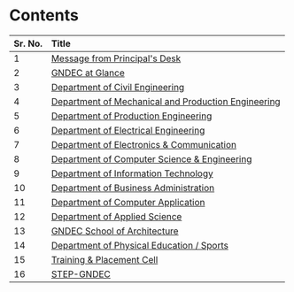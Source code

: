 
# Contents

| Sr. No. | Title                                                                    |
|:--------|:-------------------------------------------------------------------------|
| 1       | [Message from Principal's Desk](../Principal/Principal.md)               |
| 2       | [GNDEC at Glance](../GNDEC/GNDEC.md)                                     |
| 3       | [Department of Civil Engineering](../CE/CE.md)                           |
| 4       | [Department of Mechanical and Production Engineering](../ME_PE/ME_PE.md) |
| 5       | [Department of Production Engineering ](../PE/PE.md)                     |
| 6       | [Department of Electrical Engineering](../EE/EE.md)                      |
| 7       | [Department of Electronics & Communication](../ECE/ECE.md)               |
| 8       | [Department of Computer Science & Engineering](../CSE/CSE.md)            |
| 9       | [Department of Information Technology](../IT/IT.md)                      |
| 10      | [Department of Business Administration](../MBA/MBA.md)                   |
| 11      | [Department of Computer Application](../MCA/mca.md)                      |
| 12      | [Department of Applied Science](../AppSci/AS.md)                         |
| 13      | [GNDEC School of Architecture](../SoA/SoA.md)                            |
| 14      | [Department of Physical Education / Sports](../Sports/Sports.md)         |
| 15      | [Training & Placement Cell](../T&P/t&p.md)                               |
| 16      | [STEP-GNDEC](../STEP/STEP.md)                                            |
